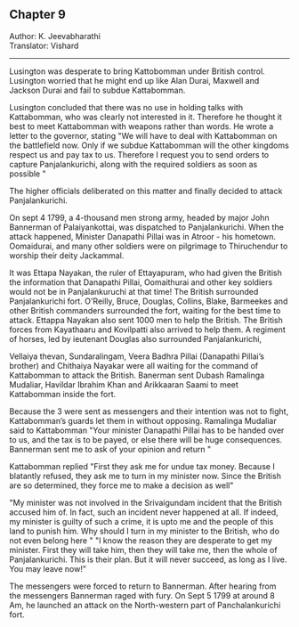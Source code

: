 ## Chapter 9
Author: K. Jeevabharathi  
Translator: Vishard

---

Lusington was desperate to bring Kattobomman under British control. Lusington worried that he might end up like Alan Durai, Maxwell and Jackson Durai and fail to subdue Kattabomman. 

Lusington concluded that there was no use in holding talks with Kattabomman, who was clearly not interested in it. Therefore he thought it best to meet Kattabomman with weapons rather than words. He wrote a letter to the governor, stating "We will have to deal with Kattabomman on the battlefield now. Only if we subdue Kattabomman will the other kingdoms respect us and pay tax to us. Therefore I request you to send orders to capture Panjalankurichi, along with the required soldiers as soon as possible "

The higher officials deliberated on this matter and finally decided to attack Panjalankurichi. 

On sept 4 1799, a 4-thousand men strong army, headed by major John Bannerman of Palaiyankottai, was dispatched to Panjalankurichi. When the attack happened, Minister Danapathi Pillai was in Atroor - his hometown. Oomaidurai, and many other soldiers were on pilgrimage to Thiruchendur to worship their deity Jackammal. 

It was Ettapa Nayakan, the ruler of Ettayapuram, who had given the British the information that Danapathi Pillai, Oomaithurai and other key soldiers would not be in Panjalankuruchi at that time! The British surrounded Panjalankurichi fort. O'Reilly, Bruce, Douglas, Collins, Blake, Barmeekes and other British commanders surrounded the fort, waiting for the best time to attack. Ettappa Nayakan also sent 1000 men to help the British. The British forces from Kayathaaru and Kovilpatti also arrived to help them. A regiment of horses, led by ieutenant Douglas also surrounded Panjalankurichi, 

Vellaiya thevan, Sundaralingam, Veera Badhra Pillai (Danapathi Pillai’s brother) and Chithaiya Nayakar were all waiting for the command of Kattabomman to attack the British. Banerman sent Dubash Ramalinga Mudaliar, Havildar Ibrahim Khan and Arikkaaran Saami to meet Kattabomman inside the fort. 

Because the 3 were sent as messengers and their intention was not to fight, Kattabomman’s guards let them in without opposing. Ramalinga Mudaliar said to Kattabomman "Your minister Danapathi Pillai has to be handed over to us, and the tax is to be payed, or else there will be huge consequences. Bannerman sent me to ask of your opinion and return "

Kattabomman replied "First they ask me for undue tax money. Because I blatantly refused, they ask me to turn in my minister now. Since the British are so determined, they force me to make a decision as well"

"My minister was not involved in the Srivaigundam incident that the British accused him of. In fact, such an incident never happened at all. If indeed, my minister is guilty of such a crime, it is upto me and the people of this land to punish him. Why should I turn in my minister to the British, who do not even belong here "
"I know the reason they are desperate to get my minister. First they will take him, then they will take me, then the whole of Panjalankurichi. This is their plan. But it will never succeed, as long as I live. You may leave now!” 

The messengers were forced to return to Bannerman. After hearing from the messengers Bannerman raged with fury. On Sept 5 1799 at around 8 Am, he launched an attack on the North-western part of Panchalankurichi fort.

